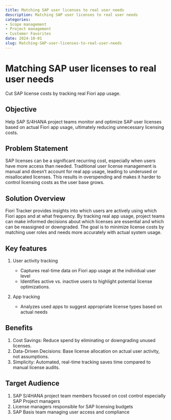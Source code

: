 ```yaml
---
title: Matching SAP user licenses to real user needs
description: Matching SAP user licenses to real user needs
categories: 
- Scope management
- Project management
- Customer Favorites
date: 2024-10-01
slug: Matching-SAP-user-licenses-to-real-user-needs
---
```

# Matching SAP user licenses to real user needs

Cut SAP license costs by tracking real Fiori app usage.

<!-- more -->

## Objective 
Help SAP S/4HANA project teams monitor and optimize SAP user licenses based on actual Fiori app usage, ultimately reducing unnecessary licensing costs.

## Problem Statement
SAP licenses can be a significant recurring cost, especially when users have more access than needed. Traditional user license management is manual and doesn’t account for real app usage, leading to underused or misallocated licenses. This results in overspending and makes it harder to control licensing costs as the user base grows.

## Solution Overview
Fiori Tracker provides insights into which users are actively using which Fiori apps and at what frequency. By tracking real app usage, project teams can make informed decisions about which licenses are essential and which can be reassigned or downgraded. The goal is to minimize license costs by matching user roles and needs more accurately with actual system usage.

## Key features

1. User activity tracking

    - Captures real-time data on Fiori app usage at the individual user level
    - Identifies active vs. inactive users to highlight potential license optimizations.

2. App tracking

    - Analyzes used apps to suggest appropriate license types based on actual needs


## Benefits

1. Cost Savings: Reduce spend by eliminating or downgrading unused licenses.
2. Data-Driven Decisions: Base license allocation on actual user activity, not assumptions.
3. Simplicity: Automated, real-time tracking saves time compared to manual license audits.

## Target Audience

1. SAP S/4HANA project team members focused on cost control especially SAP Project managers
2. License managers responsible for SAP licensing budgets
3. SAP Basis team managing user access and compliance